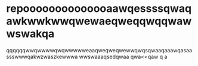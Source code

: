 # repoooooooooooooaawqessssqwaqawkwwkwwqwewaeqweqqwqqwawwswakqa
qqqqqqwwqwwwwqwqwwwwweaaqweqweqwewwqwqsqwaaqaaawqasaassswwwqakwzwaszkewwwa
wwswaaaqsedqwaa
qwa<<qaw
q
a
